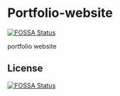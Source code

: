# Portfolio-website
[![FOSSA Status](https://app.fossa.com/api/projects/git%2Bgithub.com%2Faniniaa%2FPortfolio-website.svg?type=shield)](https://app.fossa.com/projects/git%2Bgithub.com%2Faniniaa%2FPortfolio-website?ref=badge_shield)

portfolio website


## License
[![FOSSA Status](https://app.fossa.com/api/projects/git%2Bgithub.com%2Faniniaa%2FPortfolio-website.svg?type=large)](https://app.fossa.com/projects/git%2Bgithub.com%2Faniniaa%2FPortfolio-website?ref=badge_large)